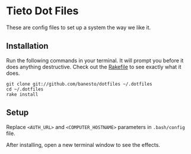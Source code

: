 # Tieto Dot Files

These are config files to set up a system the way we like it.


## Installation

Run the following commands in your terminal. It will prompt you before it does anything destructive. Check out the [Rakefile](https://github.com/tieto/dotfiles/blob/master/Rakefile) to see exactly what it does.

```terminal
git clone git://github.com/banesto/dotfiles ~/.dotfiles
cd ~/.dotfiles
rake install
```

## Setup

Replace ```<AUTH_URL>``` and ```<COMPUTER_HOSTNAME>``` parameters in ```.bash/config``` file.

After installing, open a new terminal window to see the effects.
